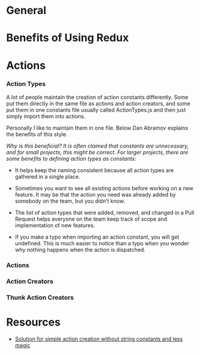 # General

# Benefits of Using Redux

# Actions

### Action Types

A lot of people maintain the creation of action constants differently.  Some put them directly in the same file as actions and action creators, and some put them in one constants file usually called ActionTypes.js and then just simply import them into actions.

Personally I like to maintain them in one file.  Below Dan Abramov explains the benefits of this style.

*Why is this beneficial? It is often claimed that constants are unnecessary, and for small projects, this might be correct. For larger projects, there are some benefits to defining action types as constants:*

- It helps keep the naming consistent because all action types are gathered in a single place.

- Sometimes you want to see all existing actions before working on a new feature. It may be that the action you need was already added by somebody on the team, but you didn’t know.

- The list of action types that were added, removed, and changed in a Pull Request helps everyone on the team keep track of scope and implementation of new features.

- If you make a typo when importing an action constant, you will get undefined. This is much easier to notice than a typo when you wonder why nothing happens when the action is dispatched.

### Actions

### Action Creators

### Thunk Action Creators



# Resources
- [Solution for simple action creation without string constants and less magic](https://github.com/reduxjs/redux/issues/628#issuecomment-137547668)